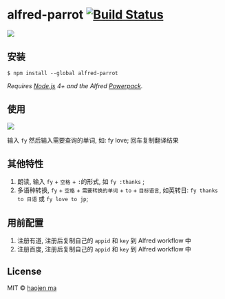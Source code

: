 # alfred-parrot [![Build Status](https://travis-ci.org/haojen/alfred-parrot.svg?branch=master)](https://travis-ci.org/haojen/alfred-parrot)

<img src="http://o7bkkhiex.bkt.clouddn.com/Alfred_parrot_log.jpg">


## 安装

```
$ npm install --global alfred-parrot
```

*Requires [Node.js](https://nodejs.org) 4+ and the Alfred [Powerpack](https://www.alfredapp.com/powerpack/).*

## 使用

<img src="http://o7bkkhiex.bkt.clouddn.com/parrot_tutorial-min.gif">


输入 `fy` 然后输入需要查询的单词,  如: fy love; 回车复制翻译结果

## 其他特性

1. 朗读, 输入 `fy` + `空格` + `:`的形式, 如 `fy :thanks` ;
2. 多语种转换, `fy` + `空格` + `需要转换的单词` + `to` + `目标语言`, 如英转日: `fy thanks to 日语` 或 `fy love to jp`;

## 用前配置

1. 注册有道, 注册后复制自己的 `appid` 和 `key`  到 Alfred workflow 中
2. 注册百度, 注册后复制自己的 `appid` 和 `key`  到 Alfred workflow 中

## License

MIT © [haojen ma](http://haojen.github.io)
